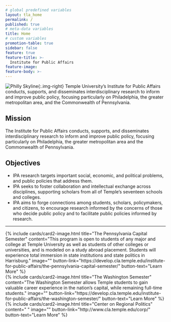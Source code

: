 ```yaml
---
# global predefined variables
layout: tla_home
permalink: /
published: true
# meta-data variables
title: Home
# custom variables
promotion-table: true
sidebar: false
feature: true
feature-title: >-
  Institute for Public Affairs
feature-image: 
feature-body: >-
---
```

![Philly Skyline]({{site.baseurl}}/media/philly_skyline120.jpeg){:.img-right}
Temple University’s Institute for Public Affairs conducts, supports, and disseminates interdisciplinary research to inform and improve public policy, focusing particularly on Philadelphia, the greater metropolitan area, and the Commonwealth of Pennsylvania.

## Mission
The Institute for Public Affairs conducts, supports, and disseminates interdisciplinary research to inform and improve public policy, focusing particularly on Philadelphia, the greater metropolitan area and the Commonwealth of Pennsylvania.

## Objectives
- IPA research targets important social, economic, and political problems, and public policies that address them.
- IPA seeks to foster collaboration and intellectual exchange across disciplines, supporting scholars from all of Temple’s seventeen schools and colleges.
- IPA aims to forge connections among students, scholars, policymakers, and citizens, to encourage research informed by the concerns of those who decide public policy and to facilitate public policies informed by research.

___

<div class="row row-wide">
  <div class="col m12 l4">{% include cards/card2-image.html
    title="The Pennsylvania Capital Semester"
    content="This program is open to students of any major and college at Temple University as well as students of other colleges or universities, and is modeled on a study abroad placement. Students will experience total immersion in state institutions and state politics in Harrisburg."
    image=""
    button-link="https://develop.cla.temple.edu/institute-for-public-affairs/the-pennsylvania-capital-semester/"
    button-text="Learn More" %}
  </div>
  <div class="row row-wide">
    <div class="col m12 l4">{% include cards/card2-image.html
      title="The Washington Semester"
      content="The Washington Semester allows Temple students to gain valuable career experience in the nation’s capital, while remaining full-time students."
      image=""
      button-link="https://develop.cla.temple.edu/institute-for-public-affairs/the-washington-semester/"
      button-text="Learn More" %}
    </div>
    <div class="row row-wide">
      <div class="col m12 l4">{% include cards/card2-image.html
        title="Center on Regional Politics"
        content=" "
        image=""
        button-link="http://www.cla.temple.edu/corp/"
        button-text="Learn More" %}
      </div>
</div>
